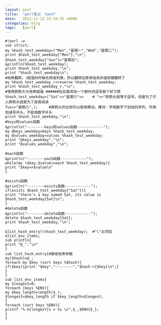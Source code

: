 ```yaml
---
layout: post
title:  "perl笔记  hash"
date:   2011-12-12 15:10:35 +0800
categories: blog
tags:   [perl]
---
```


    #!perl -w
    use strict;
    my %hash_test_weekday=("Mon","星期一","Wed","星期二");
    print $hash_test_weekday{"Mon"},"\n";
    $hash_test_weekday{"Sun"}="星期日";
    &println(%hash_test_weekday);
    print %hash_test_weekday,"\n";
    print "%hash_test_weekday\n";
    #哈希翻转。（赋值的时候先转成列表，所以翻转后原来哈系的值和键翻转了
    my %hash_test_weekday_r=reverse %hash_test_weekday;
    print %hash_test_weekday_r,"\n";
    #使用胖箭头为哈希赋值 ######在后面添加一个额外的逗号是个好习惯
    %hash_test_weekday=("Sat"=>"星期六"=>    # "=>"胖箭头就等于逗号。但是为了引人胖箭头就是为了容易阅读
    Tus=>"星期几",);     #胖箭头的左侧可以使用裸词。裸词：字母数字下划线的序列，可用加减号开头，不能用数字开头
    print %hash_test_weekday,"\n"; 
    #keys和values函数
    &println("--------keys和values函数------------");
    my @keys_weekday=keys %hash_test_weekday;
    my @values_weekday=values %hash_test_weekday;
    print "@keys_weekday","\n";
    print "@values_weekday","\n";

    #each函数
    &println("--------each函数------------");
    while(my ($key,$value)=each %hash_test_weekday){
    print "$key=>$value\n"
    }

    #exists函数
    &println("--------exists函数------------");
    if(exists $hash_test_weekday{"Sat"}){
    print "there's a key named Sat, its value is $hash_test_weekday{Sat}\n";
    }
    #delete函数
    &println("--------delete函数------------");
    delete $hash_test_weekday{Sat};
    print %hash_test_weekday,"\n";

    &list_hash_entry(\%hash_test_weekday);  #"\"必须加
    &list_env_items;
    sub println{
    print "@_"."\n"
    }
    sub list_hash_entry{#接收哈希参数
    my($hash)=@_;
    foreach my $key (sort keys %$hash){
    if($key){print "$key","--------","$hash->{$key}\n";}
    }
    }
    sub list_env_items{
    my $longest=0;
    foreach (keys %ENV){
    my $key_length=length($_);
    $longest=$key_length if $key_length>$longest;
    }
    foreach (sort keys %ENV){
    printf "%-${longest}s = %s \n",$_,$ENV{$_};
    }
    }
